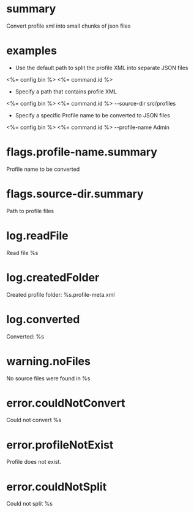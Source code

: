 # summary

Convert profile xml into small chunks of json files

# examples

- Use the default path to split the profile XML into separate JSON files
 
 <%= config.bin %> <%= command.id %>

- Specify a path that contains profile XML
 
 <%= config.bin %> <%= command.id %> --source-dir src/profiles

- Specify a specific Profile name to be converted to JSON files

 <%= config.bin %> <%= command.id %> --profile-name Admin

# flags.profile-name.summary

Profile name to be converted

# flags.source-dir.summary

Path to profile files

# log.readFile

Read file %s

# log.createdFolder

Created profile folder: %s.profile-meta.xml

# log.converted

Converted: %s

# warning.noFiles

No source files were found in %s

# error.couldNotConvert

Could not convert %s

# error.profileNotExist

Profile does not exist.

# error.couldNotSplit

Could not split %s

